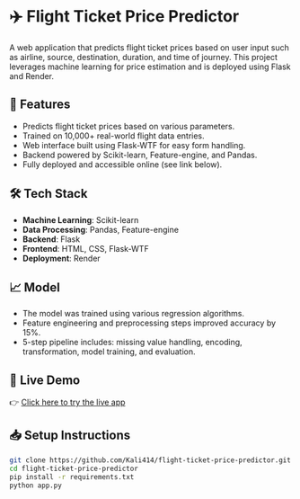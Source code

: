 # ✈️ Flight Ticket Price Predictor

A web application that predicts flight ticket prices based on user input such as airline, source, destination, duration, and time of journey. This project leverages machine learning for price estimation and is deployed using Flask and Render.

## 🚀 Features

- Predicts flight ticket prices based on various parameters.
- Trained on 10,000+ real-world flight data entries.
- Web interface built using Flask-WTF for easy form handling.
- Backend powered by Scikit-learn, Feature-engine, and Pandas.
- Fully deployed and accessible online (see link below).

## 🛠️ Tech Stack

- **Machine Learning**: Scikit-learn
- **Data Processing**: Pandas, Feature-engine
- **Backend**: Flask
- **Frontend**: HTML, CSS, Flask-WTF
- **Deployment**: Render

## 📈 Model

- The model was trained using various regression algorithms.
- Feature engineering and preprocessing steps improved accuracy by 15%.
- 5-step pipeline includes: missing value handling, encoding, transformation, model training, and evaluation.

## 🔗 Live Demo

👉 [Click here to try the live app](https://flask-project-1-rpbh.onrender.com/)

## 📥 Setup Instructions

```bash
git clone https://github.com/Kali414/flight-ticket-price-predictor.git
cd flight-ticket-price-predictor
pip install -r requirements.txt
python app.py

